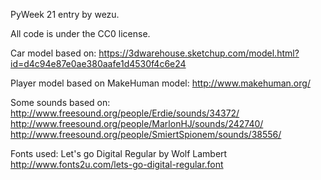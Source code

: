 PyWeek 21 entry by wezu.

All code is under the CC0 license.

Car model based on:
https://3dwarehouse.sketchup.com/model.html?id=d4c94e87e0ae380aafe1d4530f4c6e24

Player model based on MakeHuman model:
http://www.makehuman.org/

Some sounds based on:
http://www.freesound.org/people/Erdie/sounds/34372/ 
http://www.freesound.org/people/MarlonHJ/sounds/242740/
http://www.freesound.org/people/SmiertSpionem/sounds/38556/

Fonts used:
Let's go Digital Regular by Wolf Lambert 
http://www.fonts2u.com/lets-go-digital-regular.font
